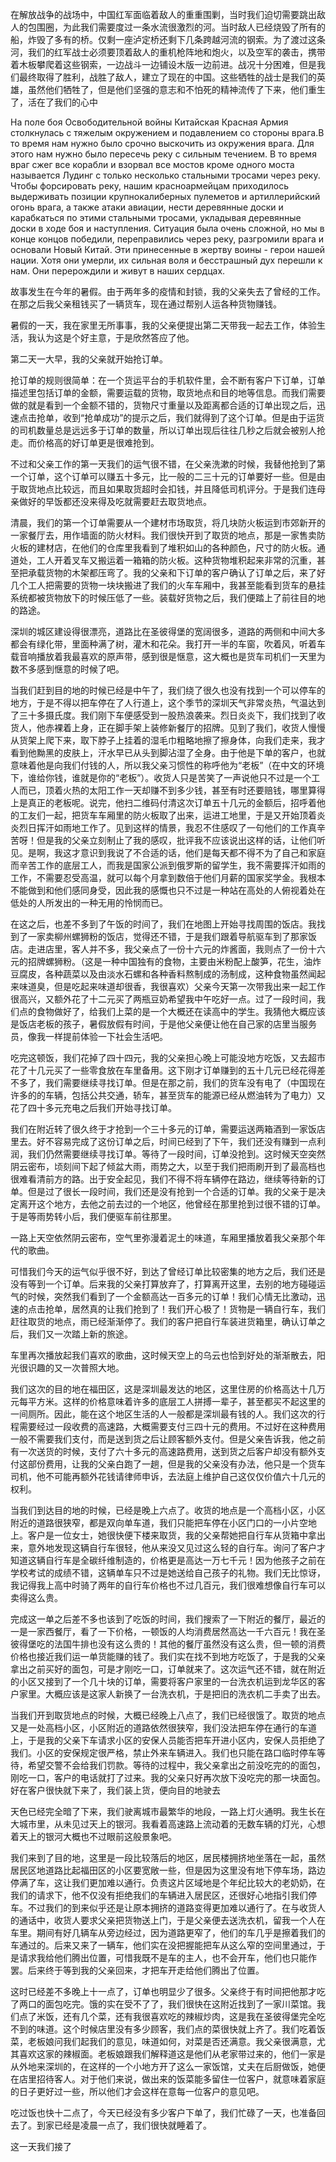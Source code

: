 在解放战争的战场中，中国红军面临着敌人的重重围剿，当时我们迫切需要跳出敌人的包围圈，为此我们需要度过一条水流很激烈的河。当时敌人已经烧毁了所有的船，炸毁了多有的桥。仅剩一座泸定桥还剩下几条跨越河流的钢索。为了渡过这条河，我们的红军战士必须要顶着敌人的重机枪阵地和炮火，以及空军的袭击，携带着木板攀爬着这些钢索，一边战斗一边铺设木版一边前进。战况十分困难，但是我们最终取得了胜利，战胜了敌人，建立了现在的中国。这些牺牲的战士是我们的英雄，虽然他们牺牲了，但是他们坚强的意志和不怕死的精神流传了下来，他们重生了，活在了我们的心中

На поле боя Освободительной войны Китайская Красная Армия столкнулась с тяжелым окружением и подавлением со стороны врага.В то время нам нужно было срочно выскочить из окружения врага. Для этого нам нужно было пересечь реку с сильным течением. В то время враг сжег все корабли и взорвал все мостов кроме одного моста называется Лудинг с только несколько стальными тросами через реку. Чтобы форсировать реку, нашим красноармейцам приходилось выдерживать позиции крупнокалиберных пулеметов и артиллерийский огонь врага, а также атаки авиации, нести деревянные доски и карабкаться по этими стальными тросами, укладывая деревянные доски в ходе боя и наступления. Ситуация была очень сложной, но мы в конце концов победили, переправились через реку, разгромили врага и основали Новый Китай. Эти принесенные в жертву воины - герои нашей нации. Хотя они умерли, их сильная воля и бесстрашный дух перешли к нам. Они перерождили и живут в наших сердцах.



故事发生在今年的暑假。由于两年多的疫情和封锁，我的父亲失去了曾经的工作。在那之后我父亲租钱买了一辆货车，现在通过帮别人运各种货物赚钱。

暑假的一天，我在家里无所事事，我的父亲便提出第二天带我一起去工作，体验生活，我认为这是个好主意，于是欣然答应了他。

第二天一大早，我的父亲就开始抢订单。

抢订单的规则很简单：在一个货运平台的手机软件里，会不断有客户下订单，订单描述里包括订单的金额，需要运载的货物，取货地点和目的地等信息。而我们需要做的就是看到一个金额不错的，货物尺寸重量以及距离都合适的订单出现之后，迅速点击抢单，收到“抢单成功”的提示之后，我们就得到了这个订单。但是由于运货的司机数量总是远远多于订单的数量，所以订单出现后往往几秒之后就会被别人抢走。而价格高的好订单更是很难抢到。

不过和父亲工作的第一天我们的运气很不错，在父亲洗漱的时候，我替他抢到了第一个订单，这个订单可以赚五十多元，比一般的二三十元的订单要好一些。但是由于取货地点比较远，而且如果取货超时会扣钱，并且降低司机评分。于是我们连母亲做好的早饭都还没来得及吃就需要赶去取货地点。

清晨，我们的第一个订单需要从一个建材市场取货，将几块防火板运到市郊新开的一家餐厅去，用作墙面的防火材料。我们很快开到了取货的地点，那是一家售卖防火板的建材店，在他们的仓库里我看到了堆积如山的各种颜色，尺寸的防火板。通道处，工人开着叉车又搬运着一箱箱的防火板。这种货物堆积起来非常的沉重，甚至把承载货物的木架都压弯了。我的父亲和下订单的客户确认了订单之后，来了好几个工人把需要的货物一块块搬进了我们的火车车厢中，我甚至能看到货车的悬挂系统都被货物放下的时候压低了一些。装载好货物之后，我们便踏上了前往目的地的路途。

深圳的城区建设得很漂亮，道路比在圣彼得堡的宽阔很多，道路的两侧和中间大多都会有绿化带，里面种满了树，灌木和花朵。我打开一半的车窗，吹着风，听着车载音响播放着我最喜欢的原声带，感到很是惬意，这大概也是货车司机们一天里为数不多感到惬意的时候了吧。

当我们赶到目的地的时候已经是中午了，我们绕了很久也没有找到一个可以停车的地方，于是不得以把车停在了人行道上，这个季节的深圳天气非常炎热，气温达到了三十多摄氏度。我们刚下车便感受到一股热浪袭来。烈日炎炎下，我们找到了收货人，他赤裸着上身，正在脚手架上装修新餐厅的招牌。见到了我们，收货人慢慢从货架上爬下来，取下脖子上挂着的湿毛巾粗略地擦了擦身体，向我们走来，我才看到他黝黑的皮肤上，汗水早已从头到脚沾湿了全身。由于他是下单的客户，也就意味着他是向我们付钱的人，所以我父亲习惯性的称呼他为“老板”（在中文的环境下，谁给你钱，谁就是你的“老板”）。收货人只是苦笑了一声说他只不过是一个工人而已，顶着火热的太阳工作一天却赚不到多少钱，甚至有时还要赔钱，哪里算得上是真正的老板呢。说完，他扫二维码付清这次订单五十几元的金额后，招呼着他的工友们一起，把货车车厢里的防火板取了出来，运进工地里，于是又开始顶着炎炎烈日挥汗如雨地工作了。见到这样的情景，我忍不住感叹了一句他们的工作真辛苦呀！但是我的父亲立刻制止了我的感叹，批评我不应该说出这样的话，让他们听见。是啊，我这才意识到我说了不合适的话，他们是每天都不得不为了自己和家庭而辛苦工作的底层工人，而我是国家公派到俄罗斯的留学生，我不需要挥汗如雨的工作，不需要忍受高温，就可以每个月拿到数倍于他们月薪的国家奖学金。我根本不能做到和他们感同身受，因此我的感慨也只不过是一种站在高处的人俯视着处在低处的人所发出的一种无用的怜悯而已。

在这之后，也差不多到了午饭的时间了，我们在地图上开始寻找周围的饭店。我找到了一家卖柳州螺狮粉的饭店，觉得还不错，于是我们跟着导航驱车到了那家饭店。走进店里，客人并不多，我父亲点了一份十六元的炸酱面，我则点了一份十六元的招牌螺狮粉。（这是一种中国独有的食物，主要由米粉配上酸笋，花生，油炸豆腐皮，各种蔬菜以及由淡水石螺和各种香料熬制成的汤制成，这种食物虽然闻起来味道臭，但是吃起来味道却很香，我很喜欢）父亲今天第一次带我出来一起工作很高兴，又额外花了十二元买了两瓶豆奶希望我中午吃好一点。过了一段时间，我们点的食物做好了，给我们上菜的是一个大概还在读高中的学生。我猜他大概应该是饭店老板的孩子，暑假放假有时间，于是他父亲便让他在自己家的店里当服务员，像我一样提前体验一下社会生活吧。

吃完这顿饭，我们花掉了四十四元，我的父亲担心晚上可能没地方吃饭，又去超市花了十几元买了一些零食放在车里备用。这下刚才订单赚到的五十几元已经花得差不多了，我们需要继续寻找订单。但是在那之前，我们的货车没有电了（中国现在许多的的车辆，包括公共交通，轿车，甚至货车的能源已经从燃油转为了电力）又花了四十多元充电之后我们开始寻找订单。

我们在附近转了很久终于才抢到一个三十多元的订单，需要运送两箱酒到一家饭店里去。好不容易完成了这份订单之后，时间已经到了下午，我们还没有赚到一点利润，我们仍然需要继续寻找订单。等待了一段时间，订单没抢到。这时候天空突然阴云密布，顷刻间下起了倾盆大雨，雨势之大，以至于我们把雨刷开到了最高档也很难看清前方的路。出于安全起见，我们不得不将车辆停在路边，继续等待新的订单。但是过了很长一段时间，我们还是没有抢到一个合适的订单。我的父亲于是决定离开这个地方，去他之前去过的一个地区，他曾经在那里抢到过很不错的订单。于是等雨势转小后，我们便驱车前往那里。

一路上天空依然阴云密布，空气里弥漫着泥土的味道，车厢里播放着我父亲那个年代的歌曲。

可惜我们今天的运气似乎很不好，到达了曾经订单比较密集的地方之后，我们还是没有等到一个订单。后来我的父亲打算放弃了，打算离开这里，去别的地方碰碰运气的时候，突然我们看到了一个金额高达一百多元的订单！我们心情无比激动，迅速的点击抢单，居然真的让我们抢到了！我们开心极了！货物是一辆自行车，我们赶往取货的地点，雨已经渐渐停了。我们的客户把自行车装进货箱里，确认订单之后，我们又一次踏上新的旅途。

车里再次播放起我们喜欢的歌曲，这时候天空上的乌云也恰到好处的渐渐散去，阳光很识趣的又一次普照大地。

我们这次的目的地在福田区，这是深圳最发达的地区，这里住房的价格高达十几万元每平方米。这样的价格意味着许多的底层工人拼搏一辈子，甚至都买不起这里的一间厕所。因此，能在这个地区生活的人一般都是深圳最有钱的人。我们这次的行程需要经过一段收费的高速路，大概需要支付三四十元的费用。不过好在这种费用一般不需要我们支付，而是送到货之后让顾客额外支付。但是父亲告诉我，他之前有一次送货的时候，支付了六十多元的高速路费用，送到货之后客户却没有额外支付这部份费用，让我的父亲白跑了一趟，但是我的父亲没有办法，他只是一个货车司机，他不可能再额外花钱请律师申诉，去法庭上维护自己这仅仅价值六十几元的权利。

当我们到达目的地的时候，已经是晚上六点了。收货的地点是一个高档小区，小区附近的道路很狭窄，都是双向单车道，我们只能把车停在小区门口的一小片空地上。客户是一位女士，她很快便下楼来取货，我的父亲帮她把自行车从货箱中拿出来，意外地发现这辆自行车很轻，他从来没又见过这么轻的自行车。询问了客户才知道这辆自行车是全碳纤维制造的，价格更是高达一万七千元！因为他孩子之前在学校考试的成绩不错，这辆单车只不过是她送给自己孩子的礼物。我们无比惊讶，我记得我上高中时骑了两年的自行车价格也不过几百元，我们很难想像自行车可以卖得这么贵。

完成这一单之后差不多也该到了吃饭的时间，我们搜索了一下附近的餐厅，最近的一是一家西餐厅，看了一下价格，一顿饭的人均消费居然高达一千六百元！我在圣彼得堡吃的法国牛排也没有这么贵的！其他的餐厅虽然没有这么贵，但一顿的消费价格也接近我们运一单货能赚的钱了。我们实在找不到地方吃饭了，于是我的父亲拿出之前买好的面包，可是才刚吃一口，订单就来了。这次运气还不错，就在附近的小区又接到了一个几十块的订单，需要将客户家里的一台洗衣机运到龙华区的客户家里。大概应该是这家人新换了一台洗衣机，于是把旧的洗衣机二手卖了出去。

当我们开到取货地点的时候，大概已经晚上八点了，我们已经很饿了。取货的地点又是一处高档小区，小区附近的道路依然很狭窄，我们没法把车停在通行的车道上，于是我的父亲下车请求小区的安保人员能否把车开进小区内，安保人员拒绝了我们。小区的安保规定很严格，禁止外来车辆进入。我们也只能在路口临时停车等待，希望交警不会给我们罚款。等待的过程中，我父亲拿出之前没吃完的的面包，刚吃一口，客户的电话就打了过来。我的父亲只好再次放下没吃完的那一块面包。好在客户很快就下来了，我们装上货，便向目的地驶去

天色已经完全暗了下来，我们驶离城市最繁华的地段，一路上灯火通明。我生长在大城市里，从未见过天上的银河。我看着高速路上流动着的无数车辆的灯光，心想着天上的银河大概也不过眼前这般景象吧。

我们来到了目的地，这里是一段比较落后的地区，居民楼拥挤地坐落在一起，虽然居民区地道路比起福田区的小区要宽敞一些，但是因为这里没有地下停车场，路边停满了车，这让我们更加难以通行。负责这片区域地是个年纪比较大的老奶奶，在我们的请求下，他不仅没有拒绝我们的车辆进入居民区，还很好心地指引我们停车。不过我们的到来似乎还是让原本拥挤的道路变得更加难以通行了。在与收货人的通话中，收货人要求父亲把货物送上门，于是父亲便去送洗衣机，留我一个人在车里。期间有好几辆车从旁边经过，因为道路更窄了，他们的车几乎是擦着我们的车通过的。后来又来了一辆车，他们实在没把握能把车从这么窄的空间里通过，于是请求我给他们腾出位置，可惜我既不是车的主人，也不会开车，他们也只能作罢。后来终于等到我的父亲回来，才把车开走给他们腾出了位置。

这时已经差不多晚上十一点了，订单也明显少了很多。父亲终于有时间把他那才吃了两口的面包吃完。饿的实在受不了了，我们很快在这附近找到了一家川菜馆。我们点了米饭，还有几个菜，还有我很喜欢吃的辣椒炒肉，这是我在圣彼得堡完全吃不到的味道。这个时候店里没有多少顾客，我们点的菜很快就上齐了。我们吃着饭菜，老板娘问我们起我们的意见，味道如何，对菜是否还满意。我父亲很满意，尤其喜欢这家的辣椒面。老板娘跟我们解释道这是他们从老家带过来的，他们一家是从外地来深圳的，在这样的一个小地方开了这么一家饭馆，丈夫在后厨做饭，她便在店里招待客人。对于他们来说，做出来的饭菜能多留住一位客户，就意味着家庭的日子更好过一些，所以他们才会这样在意每一位客户的意见吧。

吃过饭也快十二点了，今天已经没有多少客户下单了，我们忙碌了一天，也准备回去了。到家已经是凌晨一点了，我们很快就睡着了。

这一天我们接了
